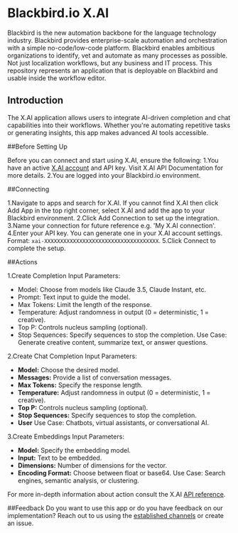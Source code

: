 # Blackbird.io X.AI

Blackbird is the new automation backbone for the language technology industry. Blackbird provides enterprise-scale automation and orchestration with a simple no-code/low-code platform. Blackbird enables ambitious organizations to identify, vet and automate as many processes as possible. Not just localization workflows, but any business and IT process. This repository represents an application that is deployable on Blackbird and usable inside the workflow editor.

## Introduction
<!-- begin docs -->
The X.AI application allows users to integrate AI-driven completion and chat capabilities into their workflows. Whether you're automating repetitive tasks or generating insights, this app makes advanced AI tools accessible.

##Before Setting Up

Before you can connect and start using X.AI, ensure the following:
1.You have an active [X.AI account](https://x.ai/) and API key. Visit X.AI API Documentation for more details.
2.You are logged into your Blackbird.io environment.

##Connecting

1.Navigate to apps and search for X.AI. If you cannot find X.AI then click Add App in the top right corner, select X.AI and add the app to your Blackbird environment.
2.Click Add Connection to set up the integration.
3.Name your connection for future reference e.g. 'My X.AI connection'.
4.Enter your API key. You can generate one in your X.AI account settings.
Format: `xai-XXXXXXXXXXXXXXXXXXXXXXXXXXXXXXXXXXXX`.
5.Click Connect to complete the setup.

##Actions

1.Create Completion
Input Parameters:
- Model: Choose from models like Claude 3.5, Claude Instant, etc.
- Prompt: Text input to guide the model.
- Max Tokens: Limit the length of the response.
- Temperature: Adjust randomness in output (0 = deterministic, 1 = creative).
- Top P: Controls nucleus sampling (optional).
- Stop Sequences: Specify sequences to stop the completion.
Use Case: Generate creative content, summarize text, or answer questions.

2.Create Chat Completion
Input Parameters:
- **Model:** Choose the desired model.
- **Messages:** Provide a list of conversation messages.
- **Max Tokens:** Specify the response length.
- **Temperature:** Adjust randomness in output (0 = deterministic, 1 = creative).
- **Top P:** Controls nucleus sampling (optional).
- **Stop Sequences:** Specify sequences to stop the completion.
- **User**
Use Case: Chatbots, virtual assistants, or conversational AI.

3.Create Embeddings
Input Parameters:
- **Model:** Specify the embedding model.
- **Input:** Text to be embedded.
- **Dimensions:** Number of dimensions for the vector.
- **Encoding Format:** Choose between float or base64.
Use Case: Search engines, semantic analysis, or clustering.

For more in-depth information about action consult the X.AI [API reference](https://docs.x.ai/api).

##Feedback
Do you want to use this app or do you have feedback on our implementation? Reach out to us using the [established channels](https://www.blackbird.io/) or create an issue.

<!-- end docs -->
